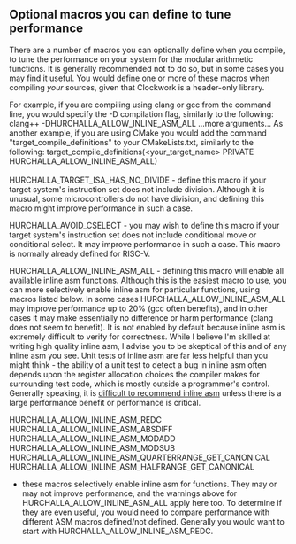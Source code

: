 
Optional macros you can define to tune performance
--------------------------------------------------
There are a number of macros you can optionally define when you compile, to tune the
performance on your system for the modular arithmetic functions.  It is
generally recommended not to do so, but in some cases you may find it useful.
You would define one or more of these macros when compiling *your* sources,
given that Clockwork is a header-only library.

For example, if you are compiling using clang or gcc from the command line, you would
specify the -D compilation flag, similarly to the following: 
clang++ -DHURCHALLA_ALLOW_INLINE_ASM_ALL  ...more arguments...
As another example, if you are using CMake you would add the command "target_compile_definitions"
to your CMakeLists.txt, similarly to the following: 
target_compile_definitions(&lt;your_target_name&gt;  PRIVATE  HURCHALLA_ALLOW_INLINE_ASM_ALL) 
\
\
HURCHALLA_TARGET_ISA_HAS_NO_DIVIDE - define this macro if your target system's
instruction set does not include division.  Although it is unusual, some
microcontrollers do not have division, and defining this macro might improve
performance in such a case.

HURCHALLA_AVOID_CSELECT - you may wish to define this macro if your target
system's instruction set does not include conditional move or conditional
select.  It may improve performance in such a case.  This macro is normally
already defined for RISC-V.

HURCHALLA_ALLOW_INLINE_ASM_ALL - defining this macro will enable all
available inline asm functions.  Although this is the easiest macro to use, you
can more selectively enable inline asm for particular functions, using macros
listed below.  In some cases HURCHALLA_ALLOW_INLINE_ASM_ALL may improve
performance up to 20% (gcc often benefits), and in other cases it may make
essentially no difference or harm performance (clang does not seem to benefit).
It is not enabled by default because inline asm is extremely difficult to verify
for correctness.  While I believe I'm skilled at writing high quality inline
asm, I advise you to be skeptical of this and of any inline asm you see.
Unit tests of inline asm are far less helpful than you might think - the ability
of a unit test to detect a bug in inline asm often depends upon the register
allocation choices the compiler makes for surrounding test code, which is mostly
outside a programmer's control.  Generally speaking, it is [difficult to
recommend inline asm](https://gcc.gnu.org/wiki/DontUseInlineAsm) unless there is
a large performance benefit or performance is critical.

HURCHALLA_ALLOW_INLINE_ASM_REDC  
HURCHALLA_ALLOW_INLINE_ASM_ABSDIFF  
HURCHALLA_ALLOW_INLINE_ASM_MODADD  
HURCHALLA_ALLOW_INLINE_ASM_MODSUB  
HURCHALLA_ALLOW_INLINE_ASM_QUARTERRANGE_GET_CANONICAL  
HURCHALLA_ALLOW_INLINE_ASM_HALFRANGE_GET_CANONICAL  
- these macros selectively enable inline asm for functions.  They may or may not
improve performance, and the warnings above for HURCHALLA_ALLOW_INLINE_ASM_ALL
apply here too.  To determine if they are even useful, you would need to
compare performance with different ASM macros defined/not defined.  Generally
you would want to start with HURCHALLA_ALLOW_INLINE_ASM_REDC.
